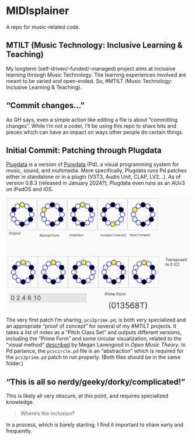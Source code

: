 # MIDIsplainer
A repo for music-related code.
## MTILT (Music Technology: Inclusive Learning & Teaching)
My longterm (self-driven/-funded/-managed) project aims at inclusive learning through Music Technology. The learning experiences involved are meant to be varied and open-ended. So, #MTILT (Music Technology: Inclusive Learning & Teaching).
## “Commit changes…”
As GH says, even a simple action like editing a file is about “committing changes”. While I’m not a coder, I’ll be using this repo to share bits and pieces which can have an impact on ways other people do certain things.
## Initial Commit: Patching through Plugdata
[Plugdata](https://plugdata.org) is a version of [Puredata](http://puredata.info) (Pd), a visual programming system for music, sound, and multimedia. More specifically, Plugdata runs Pd patches either in standalone or in a plugin (VST3, Audio Unit, CLAP, LV2…). As of version 0.8.3 (released in January 2024?), Plugdata even runs as an AUv3 on iPadOS and iOS.

![Screenshot displaying circles representing pitch classes, root note is yellow, other notes are black](pcs2prime.png)

The very first patch I’m sharing, ```pcs2prime.pd```, is both very specialized and an appropriate “proof of concept” for several of my #MTILT projects. It takes a list of notes as a “Pitch Class Set” and outputs different versions, including the “Prime Form” and some circular visualization, related to the “visual method” [described](https://viva.pressbooks.pub/openmusictheory/chapter/pc-sets-normal-order-and-transformations/) by Megan Lavengood in _Open Music Theory_. In Pd parlance, the `pcscircle.pd` file is an “abstraction” which is required for the `pcs2prime.pd` patch to run properly. (Both files should be in the same folder.)
## “This is all so nerdy/geeky/dorky/complicated!”
This is likely all very obscure, at this point, and requires specialized knowledge. 

> Where’s the inclusion?

In a process, which is barely starting.
I find it important to share early and frequently.
